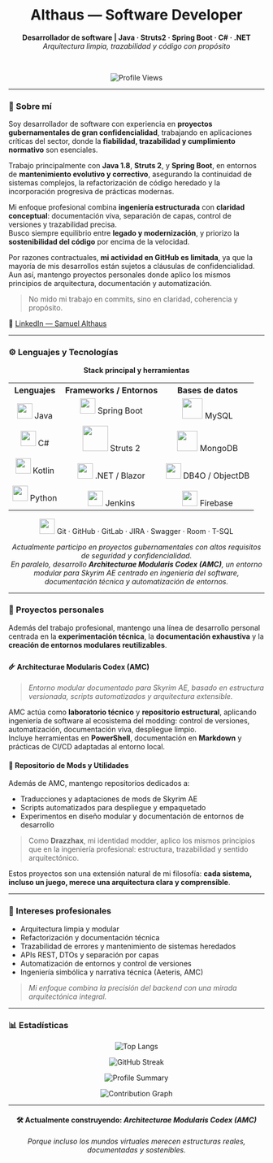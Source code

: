 <h1 align="center">Althaus — Software Developer</h1>

<p align="center">
  <b>Desarrollador de software | Java · Struts2 · Spring Boot · C# · .NET</b><br>
  <i>Arquitectura limpia, trazabilidad y código con propósito</i>
</p>

<br>

<p align="center">
  <img src="https://komarev.com/ghpvc/?username=althausdev&label=Profile%20views&color=0e75b6&style=flat" alt="Profile Views">
</p>

---

### 🧭 Sobre mí

Soy desarrollador de software con experiencia en **proyectos gubernamentales de gran confidencialidad**, trabajando en aplicaciones críticas del sector, donde la **fiabilidad, trazabilidad y cumplimiento normativo** son esenciales.

Trabajo principalmente con **Java 1.8**, **Struts 2**, y **Spring Boot**, en entornos de **mantenimiento evolutivo y correctivo**, asegurando la continuidad de sistemas complejos, la refactorización de código heredado y la incorporación progresiva de prácticas modernas.  

Mi enfoque profesional combina **ingeniería estructurada** con **claridad conceptual**: documentación viva, separación de capas, control de versiones y trazabilidad precisa.  
Busco siempre equilibrio entre **legado y modernización**, y priorizo la **sostenibilidad del código** por encima de la velocidad.

Por razones contractuales, **mi actividad en GitHub es limitada**, ya que la mayoría de mis desarrollos están sujetos a cláusulas de confidencialidad.  
Aun así, mantengo proyectos personales donde aplico los mismos principios de arquitectura, documentación y automatización.

> No mido mi trabajo en commits, sino en claridad, coherencia y propósito.

📎 [LinkedIn — Samuel Althaus](https://www.linkedin.com/in/samuelalthaus/)

---

### ⚙️ Lenguajes y Tecnologías

<p align="center">
  <b>Stack principal y herramientas</b>
</p>

<table align="center">
  <tr>
    <th align="center">Lenguajes</th>
    <th align="center">Frameworks / Entornos</th>
    <th align="center">Bases de datos</th>
  </tr>
  <tr>
    <td align="center">
      <img src="https://cdn.jsdelivr.net/gh/devicons/devicon/icons/java/java-original.svg" width="30"> Java <br><br>
      <img src="https://cdn.jsdelivr.net/gh/devicons/devicon/icons/csharp/csharp-original.svg" width="30"> C# <br><br>
      <img src="https://cdn.jsdelivr.net/gh/devicons/devicon/icons/kotlin/kotlin-original.svg" width="30"> Kotlin <br><br>
      <img src="https://cdn.jsdelivr.net/gh/devicons/devicon/icons/python/python-original.svg" width="30"> Python
    </td>
    <td align="center">
      <img src="https://cdn.jsdelivr.net/gh/devicons/devicon/icons/spring/spring-original.svg" width="30"> Spring Boot <br><br>
      <img src="https://tse4.mm.bing.net/th/id/OIP.x-ue89oxvKdnOYemLspEOgHaEW?pid=Api" width="50"> Struts 2 <br><br>
      <img src="https://cdn.jsdelivr.net/gh/devicons/devicon/icons/dot-net/dot-net-original-wordmark.svg" width="30"> .NET / Blazor <br><br>
      <img src="https://cdn.jsdelivr.net/gh/devicons/devicon/icons/jenkins/jenkins-original.svg" width="30"> Jenkins
    </td>
    <td align="center">
      <img src="https://cdn.jsdelivr.net/gh/devicons/devicon/icons/mysql/mysql-original-wordmark.svg" width="40"> MySQL <br><br>
      <img src="https://cdn.jsdelivr.net/gh/devicons/devicon/icons/mongodb/mongodb-original-wordmark.svg" width="40"> MongoDB <br><br>
      <img src="https://img.icons8.com/ios-filled/50/000000/database.png" width="30"> DB4O / ObjectDB <br><br>
      <img src="https://cdn.jsdelivr.net/gh/devicons/devicon/icons/firebase/firebase-plain-wordmark.svg" width="30"> Firebase
    </td>
  </tr>
</table>

<p align="center">
  <img src="https://cdn.jsdelivr.net/gh/devicons/devicon/icons/git/git-original.svg" width="30"> Git · GitHub · GitLab · JIRA · Swagger · Room · T-SQL
</p>

<p align="center">
  <i>Actualmente participo en proyectos gubernamentales con altos requisitos de seguridad y confidencialidad.<br>
  En paralelo, desarrollo <b>Architecturae Modularis Codex (AMC)</b>, un entorno modular para Skyrim AE centrado en ingeniería del software, documentación técnica y automatización de entornos.</i>
</p>

---

### 🧱 Proyectos personales

Además del trabajo profesional, mantengo una línea de desarrollo personal centrada en la **experimentación técnica**, la **documentación exhaustiva** y la **creación de entornos modulares reutilizables**.

#### 🜸 Architecturae Modularis Codex (AMC)

> *Entorno modular documentado para Skyrim AE, basado en estructura versionada, scripts automatizados y arquitectura extensible.*

AMC actúa como **laboratorio técnico** y **repositorio estructural**, aplicando ingeniería de software al ecosistema del modding: control de versiones, automatización, documentación viva, despliegue limpio.  
Incluye herramientas en **PowerShell**, documentación en **Markdown** y prácticas de CI/CD adaptadas al entorno local.

#### 🧩 Repositorio de Mods y Utilidades

Además de AMC, mantengo repositorios dedicados a:
- Traducciones y adaptaciones de mods de Skyrim AE  
- Scripts automatizados para despliegue y empaquetado  
- Experimentos en diseño modular y documentación de entornos de desarrollo  

> Como **Drazzhax**, mi identidad modder, aplico los mismos principios que en la ingeniería profesional: estructura, trazabilidad y sentido arquitectónico.

Estos proyectos son una extensión natural de mi filosofía: **cada sistema, incluso un juego, merece una arquitectura clara y comprensible**.

---

### 📘 Intereses profesionales

- Arquitectura limpia y modular  
- Refactorización y documentación técnica  
- Trazabilidad de errores y mantenimiento de sistemas heredados  
- APIs REST, DTOs y separación por capas  
- Automatización de entornos y control de versiones  
- Ingeniería simbólica y narrativa técnica (Aeteris, AMC)  

> *Mi enfoque combina la precisión del backend con una mirada arquitectónica integral.*

---

### 📊 Estadísticas

<p align="center">
  <img src="https://github-readme-stats.vercel.app/api/top-langs?username=althausdev&show_icons=true&locale=es&layout=compact&theme=transparent" alt="Top Langs">
</p>

<p align="center">
  <img src="https://github-readme-streak-stats.herokuapp.com/?user=althausdev&theme=transparent" alt="GitHub Streak">
</p>

<p align="center">
  <img src="https://github-profile-summary-cards.vercel.app/api/cards/profile-details?username=althausdev&theme=transparent" alt="Profile Summary">
</p>

<p align="center">
  <img src="https://github-readme-activity-graph.vercel.app/graph?username=althausdev&theme=github-compact&hide_border=true" alt="Contribution Graph">
</p>

<!-- Si usas Wakatime, descomenta la línea siguiente y añade tu API key -->
<!-- <p align="center"><img src="https://github-readme-stats.vercel.app/api/wakatime?username=AlthausDev&layout=compact&theme=transparent" alt="Wakatime Stats"></p> -->

---

<h4 align="center">🛠️ Actualmente construyendo: <i>Architecturae Modularis Codex (AMC)</i></h4>
<p align="center">
  <i>Porque incluso los mundos virtuales merecen estructuras reales, documentadas y sostenibles.</i>
</p>
